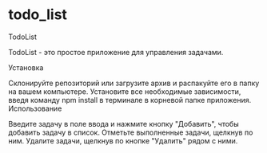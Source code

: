 # todo_list
TodoList

TodoList - это простое приложение для управления задачами.

Установка

Склонируйте репозиторий или загрузите архив и распакуйте его в папку на вашем компьютере.
Установите все необходимые зависимости, введя команду npm install в терминале в корневой папке приложения.
Использование

Введите задачу в поле ввода и нажмите кнопку "Добавить", чтобы добавить задачу в список.
Отметьте выполненные задачи, щелкнув по ним.
Удалите задачи, щелкнув по кнопке "Удалить" рядом с ними.
